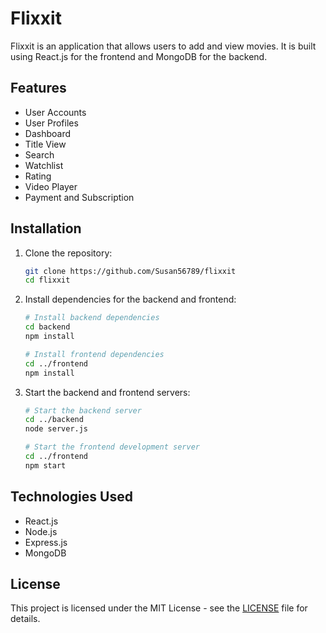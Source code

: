 # Flixxit

Flixxit is an application that allows users to add and view movies. It is built using React.js for the frontend and MongoDB for the backend.

## Features

- User Accounts
- User Profiles
- Dashboard
- Title View
- Search
- Watchlist
- Rating
- Video Player
- Payment and Subscription

## Installation

1. Clone the repository:

    ```bash
    git clone https://github.com/Susan56789/flixxit
    cd flixxit
    ```

2. Install dependencies for the backend and frontend:

    ```bash
    # Install backend dependencies
    cd backend
    npm install

    # Install frontend dependencies
    cd ../frontend
    npm install
    ```

3. Start the backend and frontend servers:

    ```bash
    # Start the backend server
    cd ../backend
    node server.js

    # Start the frontend development server
    cd ../frontend
    npm start
    ```

## Technologies Used

- React.js
- Node.js
- Express.js
- MongoDB

## License

This project is licensed under the MIT License - see the [LICENSE](LICENSE) file for details.
